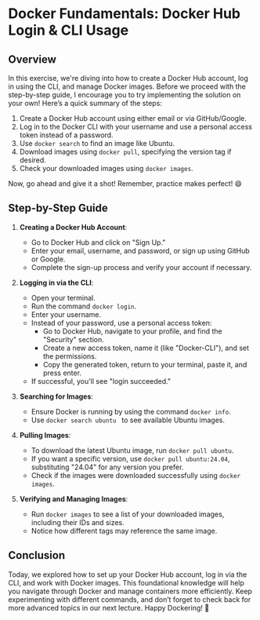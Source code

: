 # Docker Fundamentals: Docker Hub Login & CLI Usage

## Overview

In this exercise, we're diving into how to create a Docker Hub account, log in using the CLI, and manage Docker images. Before we proceed with the step-by-step guide, I encourage you to try implementing the solution on your own! Here’s a quick summary of the steps:

1. Create a Docker Hub account using either email or via GitHub/Google.
2. Log in to the Docker CLI with your username and use a personal access token instead of a password.
3. Use `docker search` to find an image like Ubuntu.
4. Download images using `docker pull`, specifying the version tag if desired.
5. Check your downloaded images using `docker images`.

Now, go ahead and give it a shot! Remember, practice makes perfect! 😄

## Step-by-Step Guide

1. **Creating a Docker Hub Account**:

   - Go to Docker Hub and click on "Sign Up."
   - Enter your email, username, and password, or sign up using GitHub or Google.
   - Complete the sign-up process and verify your account if necessary.

2. **Logging in via the CLI**:

   - Open your terminal.
   - Run the command `docker login`.
   - Enter your username.
   - Instead of your password, use a personal access token:
     - Go to Docker Hub, navigate to your profile, and find the "Security" section.
     - Create a new access token, name it (like "Docker-CLI"), and set the permissions.
     - Copy the generated token, return to your terminal, paste it, and press enter.
   - If successful, you'll see "login succeeded."

3. **Searching for Images**:

   - Ensure Docker is running by using the command `docker info`.
   - Use `docker search ubuntu ` to see available Ubuntu images.

4. **Pulling Images**:

   - To download the latest Ubuntu image, run `docker pull ubuntu`.
   - If you want a specific version, use `docker pull ubuntu:24.04`, substituting "24.04" for any version you prefer.
   - Check if the images were downloaded successfully using `docker images`.

5. **Verifying and Managing Images**:
   - Run `docker images` to see a list of your downloaded images, including their IDs and sizes.
   - Notice how different tags may reference the same image.

## Conclusion

Today, we explored how to set up your Docker Hub account, log in via the CLI, and work with Docker images. This foundational knowledge will help you navigate through Docker and manage containers more efficiently. Keep experimenting with different commands, and don’t forget to check back for more advanced topics in our next lecture. Happy Dockering! 🚀
